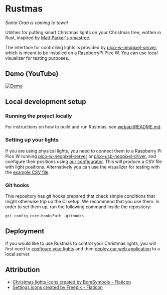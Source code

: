 Rustmas
=======

*Santa Crab is coming to town!*

Utilities for putting smart Christmas lights on your Christmas tree, written in Rust, inspired by
[Matt Parker's xmastree](https://github.com/standupmaths/xmastree2020).

The interface for controlling lights is provided by [pico-w-neopixel-server](https://github.com/krzmaz/pico-w-neopixel-server/),
which is meant to be installed on a RaspberryPi Pico W. You can use local visualizer
for testing purposes.

## Demo (YouTube)
[![Demo](https://img.youtube.com/vi/UKONMvyDPdw/sddefault.jpg)](https://www.youtube.com/watch?v=UKONMvyDPdw)

Local development setup
-----------------------

### Running the project locally

For instructions on how to build and run Rustmas, see [webapi/README.md](webapi/README.md).

### Setting up your lights

If you are using physical lights, you need to connect them to a Raspberry Pi Pico W running
[pico-w-neopixel-server](http://github.com/krzmaz/pico-w-neopixel-server) or
[pico-usb-neopixel-driver](https://github.com/krzmaz/pico-usb-neopixel-driver), and configure their
positions using [our configurator](configurator/README.md). This will produce a CSV file with light
positions. Alternatively you can use the visualizer for testing with the [example CSV file](lights.csv.example).

### Git hooks

This repository has git hooks prepared that check simple conditions that might otherwise trip up
the CI setup. We recommend that you use them. In order to set them up, run the following command
inside the repository:

```
git config core.hooksPath .githooks
```

Deployment
----------

If you would like to use Rustmas to control your Christmas lights, you will first need to
[configure your lights](configurator/README.md) and then [deploy our web application](webapi/DEPLOYMENT.md)
to a local server.

Attribution
-----------

* [Christmas lights icons created by BomSymbols - Flaticon](https://www.flaticon.com/free-icons/christmas-lights)
* [Settings icons created by Freepik - Flaticon](https://www.flaticon.com/free-icons/settings)